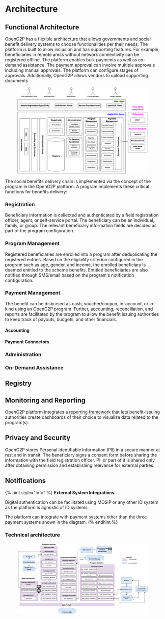 # Architecture

## Functional Architecture

OpenG2P has a flexible architecture that allows governments and social benefit delivery systems to choose functionalities per their needs. The platform is built to allow inclusion and has supporting features. For example, beneficiaries in remote areas without network connectivity can be registered offline. The platform enables bulk payments as well as on-demand assistance. The payment approval can involve multiple approvals including manual approvals. The platform can configure stages of approvals. Additionally, OpenG2P allows vendors to upload supporting documents&#x20;

<figure><img src="../.gitbook/assets/image (8).png" alt=""><figcaption></figcaption></figure>

The social benefits delivery chain is implemented via the concept of the program in the OpenG2P platform. A program implements these critical functions for benefits delivery:

### Registration

Beneficiary information is collected and authenticated by a field registration officer, agent, or self-service portal. The beneficiary can be an individual, family, or group. The relevant beneficiary information fields are decided as part of the program configuration.&#x20;

### Program Management

Registered beneficiaries are enrolled into a program after deduplicating the registered entries. Based on the eligibility criterion configured in the program such as age, gender, and income, the enrolled beneficiary is deemed entitled to the scheme benefits. Entitled beneficiaries are also notified through SMS/email based on the program's notification configuration.

### Payment Management

The benefit can be disbursed as cash, voucher/coupon, in-account, or in-kind using an OpenG2P program. Further, accounting, reconciliation, and reports are facilitated by the program to allow the benefit issuing authorities to keep track of payouts, budgets, and other financials.

#### Accounting

#### Payment Connectors

### Administration

### On-Demand Assistance

## Registry

## Monitoring and Reporting

OpenG2P platform integrates a [reporting framework](https://github.com/mosip/reporting) that lets benefit-issuing authorities create dashboards of their choice to visualize data related to the program(s).&#x20;

## Privacy and Security

OpenG2P stores Personal Identifiable Information (PII) in a secure manner at rest and in transit. The beneficiary signs a consent form before sharing the information with the field registration officer. PII or part of it is shared only after obtaining permission and establishing relevance for external parties.&#x20;

## Notifications

{% hint style="info" %}
**External System Integrations**

Digital authentication can be facilitated using MOSIP or any other ID system as the platform is agnostic of ID systems.&#x20;

The platform can integrate with payment systems other than the three payment systems shown in the diagram. &#x20;
{% endhint %}

### Technical architecture <a href="#technical-architecture" id="technical-architecture"></a>

<figure><img src="../.gitbook/assets/image (2) (1).png" alt=""><figcaption></figcaption></figure>
